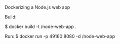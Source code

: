 Dockerizing a Node.js web app

Build: 

$ docker build -t <your username>/node-web-app .

Run:
$ docker run -p 49160:8080 -d <your username>/node-web-app
